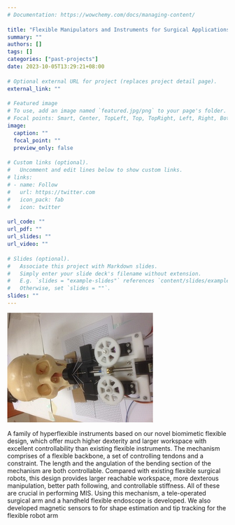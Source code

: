 ```yaml
---
# Documentation: https://wowchemy.com/docs/managing-content/

title: "Flexible Manipulators and Instruments for Surgical Applications"
summary: ""
authors: []
tags: []
categories: ["past-projects"]
date: 2023-10-05T13:29:21+08:00

# Optional external URL for project (replaces project detail page).
external_link: ""

# Featured image
# To use, add an image named `featured.jpg/png` to your page's folder.
# Focal points: Smart, Center, TopLeft, Top, TopRight, Left, Right, BottomLeft, Bottom, BottomRight.
image:
  caption: ""
  focal_point: ""
  preview_only: false

# Custom links (optional).
#   Uncomment and edit lines below to show custom links.
# links:
# - name: Follow
#   url: https://twitter.com
#   icon_pack: fab
#   icon: twitter

url_code: ""
url_pdf: ""
url_slides: ""
url_video: ""

# Slides (optional).
#   Associate this project with Markdown slides.
#   Simply enter your slide deck's filename without extension.
#   E.g. `slides = "example-slides"` references `content/slides/example-slides.md`.
#   Otherwise, set `slides = ""`.
slides: ""
---
```


![Mainpulator1](Manipulator1.jpg)

A family of hyperflexible instruments based on our novel biomimetic flexible design, which offer much higher dexterity and larger workspace with excellent controllability than existing flexible instruments. The mechanism comprises of a flexible backbone, a set of controlling tendons and a constraint. The length and the angulation of the bending section of the mechanism are both controllable. Compared with existing flexible surgical robots, this design provides larger reachable workspace, more dexterous manipulation, better path following, and controllable stiffness. All of these are crucial in performing MIS. Using this mechanism, a tele-operated surgical arm and a handheld flexible endoscope is developed. We also developed magnetic sensors to for shape estimation and tip tracking for the flexible robot arm
